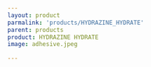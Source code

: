 ```yaml
---
layout: product
parmalink: 'products/HYDRAZINE_HYDRATE'
parent: products
product: HYDRAZINE HYDRATE 
image: adhesive.jpeg

---
```

